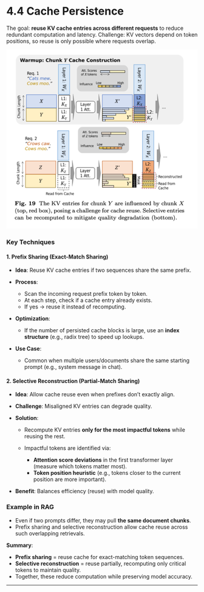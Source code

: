 # **4.4 Cache Persistence**

The goal: **reuse KV cache entries across different requests** to reduce redundant computation and latency.
Challenge: KV vectors depend on token positions, so reuse is only possible where requests overlap.


![Prefix Sharing and Selective Reconstruction](../../images/prefix-sharing-selective-reconstruction.png)


### **Key Techniques**

#### **1. Prefix Sharing (Exact-Match Sharing)**

* **Idea**: Reuse KV cache entries if two sequences share the same prefix.
* **Process**:

  * Scan the incoming request prefix token by token.
  * At each step, check if a cache entry already exists.
  * If yes → reuse it instead of recomputing.
* **Optimization**:

  * If the number of persisted cache blocks is large, use an **index structure** (e.g., radix tree) to speed up lookups.
* **Use Case**:

  * Common when multiple users/documents share the same starting prompt (e.g., system message in chat).



#### **2. Selective Reconstruction (Partial-Match Sharing)**

* **Idea**: Allow cache reuse even when prefixes don’t exactly align.
* **Challenge**: Misaligned KV entries can degrade quality.
* **Solution**:

  * Recompute KV entries **only for the most impactful tokens** while reusing the rest.
  * Impactful tokens are identified via:

    * **Attention score deviations** in the first transformer layer (measure which tokens matter most).
    * **Token position heuristic** (e.g., tokens closer to the current position are more important).
* **Benefit**: Balances efficiency (reuse) with model quality.


### **Example in RAG**

* Even if two prompts differ, they may pull **the same document chunks**.
* Prefix sharing and selective reconstruction allow cache reuse across such overlapping retrievals.



**Summary**:

* **Prefix sharing** = reuse cache for exact-matching token sequences.
* **Selective reconstruction** = reuse partially, recomputing only critical tokens to maintain quality.
* Together, these reduce computation while preserving model accuracy.

---

